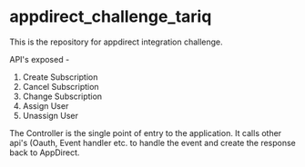 # appdirect_challenge_tariq
This is the repository for appdirect integration challenge.

API's exposed -

1. Create Subscription
2. Cancel Subscription
3. Change Subscription
4. Assign User
5. Unassign User

The Controller is the single point of entry to the application.
It calls other api's (Oauth, Event handler etc. to handle the event and create the response back to AppDirect.

